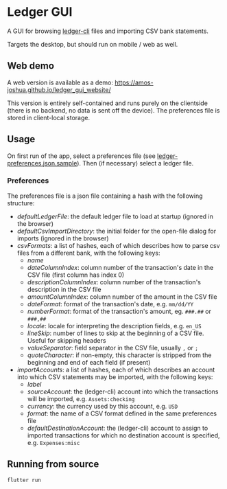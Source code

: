 # Ledger GUI

A GUI for browsing [ledger-cli](https://ledger-cli.org/) files and
importing CSV bank statements.

Targets the desktop, but should run on mobile / web as well.

## Web demo

A web version is available as a demo: https://amos-joshua.github.io/ledger_gui_website/

This version is entirely self-contained and runs purely on the clientside (there is no backend, no 
data is sent off the device). The preferences file is stored in client-local storage.

## Usage

On first run of the app, select a preferences file (see [ledger-preferences.json.sample](ledger-preferences.json.sample)).
Then (if necessary) select a ledger file.

### Preferences

The preferences file is a json file containing a hash with the following structure:
 
  - *defaultLedgerFile*: the default ledger file to load at startup (ignored in the browser)
  - *defaultCsvImportDirectory*: the initial folder for the open-file dialog for imports (ignored in the browser)
  - *csvFormats*: a list of hashes, each of which describes how to parse csv files from a different bank, with the following keys:
    - *name*
    - *dateColumnIndex*: column number of the transaction's date in the CSV file (first column has index 0)
    - *descriptionColumnIndex*: column number of the transaction's description in the CSV file
    - *amountColumnIndex*: column number of the amount in the CSV file
    - *dateFormat*: format of the transaction's date, e.g. `mm/dd/YY`
    - *numberFormat*: format of the transaction's amount, eg. `###.##` or `###,##`
    - *locale*: locale for interpreting the description fields, e.g. `en_US`
    - *lineSkip*: number of lines to skip at the beginning of a CSV file. Useful for skipping headers
    - *valueSeparator*: field separator in the CSV file, usually `,` or `;`
    - *quoteCharacter*: if non-empty, this character is stripped from the beginning and end of each field (if present)
  - *importAccounts*: a list of hashes, each of which describes an account into which CSV statements may be imported, with the following keys:
    - *label*
    - *sourceAccount*: the (ledger-cli) account into which the transactions will be imported, e.g. `Assets:checking`
    - *currency*: the currency used by this account, e.g. `USD`
    - *format*: the name of a CSV format defined in the same preferences file
    - *defaultDestinationAccount*: the (ledger-cli) account to assign to imported transactions for which no destination account is specified, e.g. `Expenses:misc`

## Running from source

    flutter run